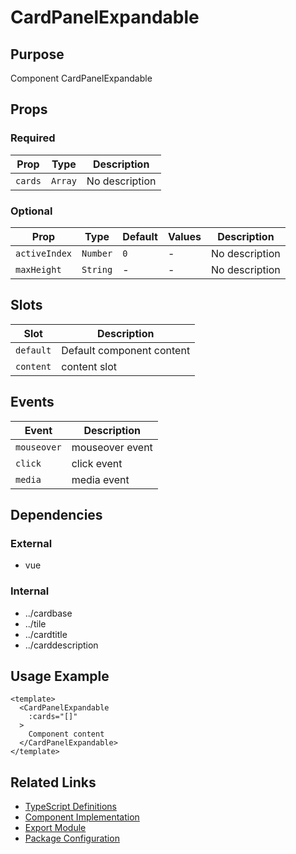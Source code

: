# CardPanelExpandable

## Purpose

Component CardPanelExpandable

## Props

### Required
| Prop | Type | Description |
|------|------|-------------|
| `cards` | `Array` | No description |

### Optional
| Prop | Type | Default | Values | Description |
|------|------|---------|--------|-------------|
| `activeIndex` | `Number` | `0` | - | No description |
| `maxHeight` | `String` | - | - | No description |

## Slots

| Slot | Description |
|------|-------------|
| `default` | Default component content |
| `content` | content slot |

## Events

| Event | Description |
|-------|-------------|
| `mouseover` | mouseover event |
| `click` | click event |
| `media` | media event |

## Dependencies

### External
- vue

### Internal
- ../cardbase
- ../tile
- ../cardtitle
- ../carddescription

## Usage Example

```vue
<template>
  <CardPanelExpandable
    :cards="[]"
  >
    Component content
  </CardPanelExpandable>
</template>
```

## Related Links

- [TypeScript Definitions](./CardPanelExpandable.d.ts)
- [Component Implementation](./CardPanelExpandable.vue)
- [Export Module](./cardpanelexpandable.js)
- [Package Configuration](./package.json)
